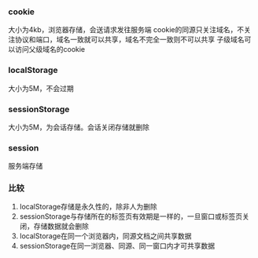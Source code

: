 <!--
 * @Author: qianqian.zhao
 * @Date: 2020-03-31 10:01:41
 * @LastEditors: qianqian.zhao
 * @LastEditTime: 2020-05-26 15:44:26
 * @Description: 浏览器的存储
 -->
### cookie
大小为4kb，浏览器存储，会送请求发往服务端
cookie的同源只关注域名，不关注协议和端口，域名一致就可以共享，域名不完全一致则不可以共享
子级域名可以访问父级域名的cookie
### localStorage
大小为5M，不会过期
### sessionStorage
大小为5M，为会话存储。会话关闭存储就删除
### session
服务端存储

### 比较
1. localStorage存储是永久性的，除非人为删除
2. sessionStorage与存储所在的标签页有效期是一样的，一旦窗口或标签页关闭，存储数据就会删除
3. localStorage在同一个浏览器内，同源文档之间共享数据
4. sessionStorage在同一浏览器、同源、同一窗口内才可共享数据